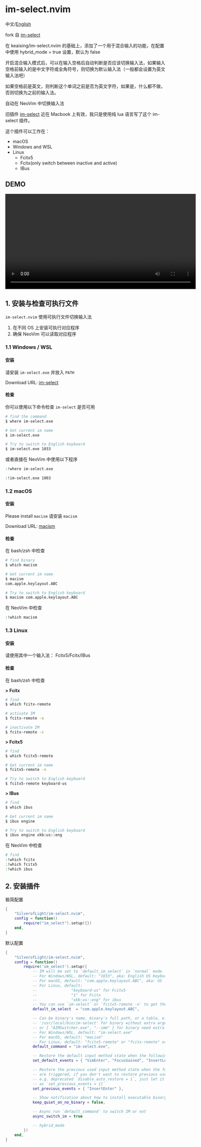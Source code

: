 # im-select.nvim

中文/[English](./readme/README.md)

fork 自 [im-select](https://github.com/keaising/im-select.nvim)

在 keaising/im-select.nvim 的基础上，添加了一个用于混合输入的功能，在配置中使用 hybrid_mode = true 设置，默认为 false 

开启混合输入模式后，可以在输入空格后自动判断是否应该切换输入法，如果输入空格前输入的是中文字符或全角符号，则切换为默认输入法（一般都会设置为英文输入法吧）

如果空格前是英文，则判断这个单词之前是否为英文字符，如果是，什么都不做，否则切换为之前的输入法。

自动在 NeoVim 中切换输入法

旧插件 [im-select](https://github.com/daipeihust/im-select) 近在 Macbook 上有效，我只是使用纯 lua 语言写了这个 im-select 插件。

这个插件可以工作在：

- macOS
- Windows and WSL
- Linux
  - Fcitx5
  - Fcitx(only switch between inactive and active)
  - IBus

## DEMO

<video width="600" controls>
  <source src="./demo/hybridIm.mp4" type="video/mp4">
  Your browser does not support the video tag.
</video>

## 1. 安装与检查可执行文件

`im-select.nvim` 使用可执行文件切换输入法

1. 在不同 OS 上安装可执行对应程序
2. 确保 NeoVim 可以读取对应程序

### 1.1 Windows / WSL

#### 安装

请安装 `im-select.exe` 并放入 `PATH`

Download URL: [im-select](https://github.com/daipeihust/im-select)

#### 检查

你可以使用以下命令检查 `im-select` 是否可用

```bash
# find the command
$ where im-select.exe

# Get current im name
$ im-select.exe

# Try to switch to English keyboard
$ im-select.exe 1033
```

或者直接在 NeoVim 中使用以下程序

```bash
:!where im-select.exe

:!im-select.exe 1003
```

### 1.2 macOS

#### 安装

Please install `macism`
请安装 `macism`

Download URL: [macism](https://github.com/laishulu/macism)

#### 检查

在 bash/zsh 中检查

```bash
# find binary
$ which macism

# Get current im name
$ macism
com.apple.keylayout.ABC

# Try to switch to English keyboard
$ macism com.apple.keylayout.ABC
```

在 NeoVim 中检查

```bash
:!which macism
```

### 1.3 Linux

#### 安装

请使用其中一个输入法： Fcitx5/Fcitx/IBus

#### 检查

在 bash/zsh 中检查

**> Fcitx**

```bash
# find
$ which fcitx-remote

# activate IM
$ fcitx-remote -o

# inactivate IM
$ fcitx-remote -c
```

**> Fcitx5**

```bash
# find
$ which fcitx5-remote

# Get current im name
$ fcitx5-remote -n

# Try to switch to English keyboard
$ fcitx5-remote keyboard-us
```

**> IBus**

```bash
# find
$ which ibus

# Get current im name
$ ibus engine

# Try to switch to English keyboard
$ ibus engine xkb:us::eng
```

在 NeoVim 中检查

```bash
# find
:!which fcitx
:!which fcitx5
:!which ibus
```

## 2. 安装插件

极简配置

```lua
{
    "SilverofLight/im-select.nvim",
    config = function()
        require("im_select").setup({})
    end,
}
```

默认配置

```lua
{
    "SilverofLight/im-select.nvim",
    config = function()
        require('im_select').setup({
            -- IM will be set to `default_im_select` in `normal` mode
            -- For Windows/WSL, default: "1033", aka: English US Keyboard
            -- For macOS, default: "com.apple.keylayout.ABC", aka: US
            -- For Linux, default:
            --               "keyboard-us" for Fcitx5
            --               "1" for Fcitx
            --               "xkb:us::eng" for ibus
            -- You can use `im-select` or `fcitx5-remote -n` to get the IM's name
            default_im_select  = "com.apple.keylayout.ABC",

            -- Can be binary's name, binary's full path, or a table, e.g. 'im-select',
            -- '/usr/local/bin/im-select' for binary without extra arguments,
            -- or { "AIMSwitcher.exe", "--imm" } for binary need extra arguments to work.
            -- For Windows/WSL, default: "im-select.exe"
            -- For macOS, default: "macism"
            -- For Linux, default: "fcitx5-remote" or "fcitx-remote" or "ibus"
            default_command = "im-select.exe",

            -- Restore the default input method state when the following events are triggered
            set_default_events = { "VimEnter", "FocusGained", "InsertLeave", "CmdlineLeave" },

            -- Restore the previous used input method state when the following events
            -- are triggered, if you don't want to restore previous used im in Insert mode,
            -- e.g. deprecated `disable_auto_restore = 1`, just let it empty
            -- as `set_previous_events = {}`
            set_previous_events = { "InsertEnter" },

            -- Show notification about how to install executable binary when binary missed
            keep_quiet_on_no_binary = false,

            -- Async run `default_command` to switch IM or not
            async_switch_im = true

            -- hybrid_mode
        })
    end,
}
```

